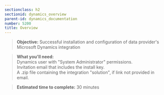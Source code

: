 ```yaml
---
sectionclass: h2
sectionid: dynamics_overview
parent-id: dynamics_documentation
number: 5200
title: Overview
---
```

>**Objective:** Successful installation and configuration of data provider's Microsoft Dynamics integration  

>**What you'll need:**  
Dynamics user with "System Administrator" permissions.  
Invitation email that includes the install key.  
A .zip file containing the integration "solution", if link not provided in email.

>**Estimated time to complete:** 30 minutes
